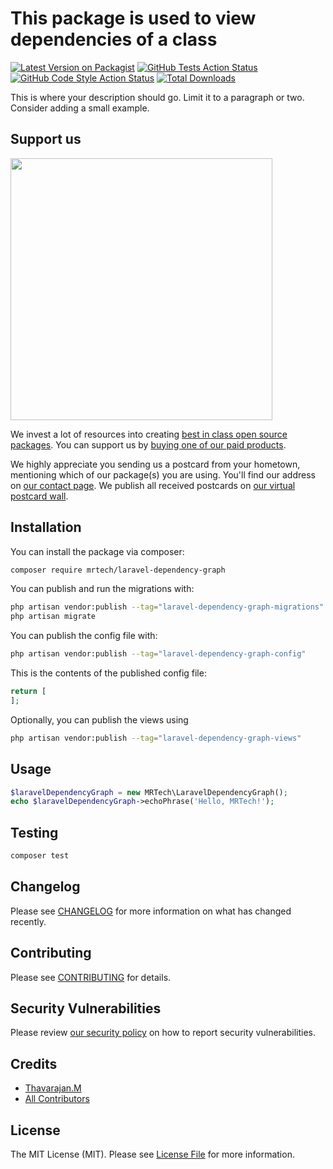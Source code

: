 # This package is used to view dependencies of a class

[![Latest Version on Packagist](https://img.shields.io/packagist/v/mrtech/laravel-dependency-graph.svg?style=flat-square)](https://packagist.org/packages/mrtech/laravel-dependency-graph)
[![GitHub Tests Action Status](https://img.shields.io/github/actions/workflow/status/mrtech/laravel-dependency-graph/run-tests.yml?branch=main&label=tests&style=flat-square)](https://github.com/mrtech/laravel-dependency-graph/actions?query=workflow%3Arun-tests+branch%3Amain)
[![GitHub Code Style Action Status](https://img.shields.io/github/actions/workflow/status/mrtech/laravel-dependency-graph/fix-php-code-style-issues.yml?branch=main&label=code%20style&style=flat-square)](https://github.com/mrtech/laravel-dependency-graph/actions?query=workflow%3A"Fix+PHP+code+style+issues"+branch%3Amain)
[![Total Downloads](https://img.shields.io/packagist/dt/mrtech/laravel-dependency-graph.svg?style=flat-square)](https://packagist.org/packages/mrtech/laravel-dependency-graph)

This is where your description should go. Limit it to a paragraph or two. Consider adding a small example.

## Support us

[<img src="https://github-ads.s3.eu-central-1.amazonaws.com/Laravel-dependency-graph.jpg?t=1" width="419px" />](https://spatie.be/github-ad-click/Laravel-dependency-graph)

We invest a lot of resources into creating [best in class open source packages](https://spatie.be/open-source). You can support us by [buying one of our paid products](https://spatie.be/open-source/support-us).

We highly appreciate you sending us a postcard from your hometown, mentioning which of our package(s) you are using. You'll find our address on [our contact page](https://spatie.be/about-us). We publish all received postcards on [our virtual postcard wall](https://spatie.be/open-source/postcards).

## Installation

You can install the package via composer:

```bash
composer require mrtech/laravel-dependency-graph
```

You can publish and run the migrations with:

```bash
php artisan vendor:publish --tag="laravel-dependency-graph-migrations"
php artisan migrate
```

You can publish the config file with:

```bash
php artisan vendor:publish --tag="laravel-dependency-graph-config"
```

This is the contents of the published config file:

```php
return [
];
```

Optionally, you can publish the views using

```bash
php artisan vendor:publish --tag="laravel-dependency-graph-views"
```

## Usage

```php
$laravelDependencyGraph = new MRTech\LaravelDependencyGraph();
echo $laravelDependencyGraph->echoPhrase('Hello, MRTech!');
```

## Testing

```bash
composer test
```

## Changelog

Please see [CHANGELOG](CHANGELOG.md) for more information on what has changed recently.

## Contributing

Please see [CONTRIBUTING](CONTRIBUTING.md) for details.

## Security Vulnerabilities

Please review [our security policy](../../security/policy) on how to report security vulnerabilities.

## Credits

- [Thavarajan.M](https://github.com/Thavarajan)
- [All Contributors](../../contributors)

## License

The MIT License (MIT). Please see [License File](LICENSE.md) for more information.
